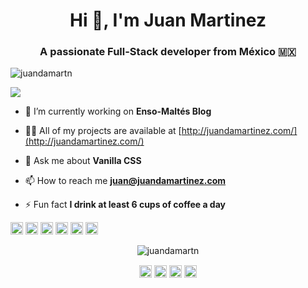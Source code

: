 <h1 align="center">Hi 👋, I'm Juan Martinez</h1>
<h3 align="center">A passionate Full-Stack developer from México 🇲🇽</h3>
<p align="left"> <img src="https://komarev.com/ghpvc/?username=juandamartn" alt="juandamartn" /> </p>

<img src="https://imgur.com/a/3qf8sT1">

- 🔭 I’m currently working on **Enso-Maltés Blog**

- 👨‍💻 All of my projects are available at [http://juandamartinez.com/](http://juandamartinez.com/)

- 💬 Ask me about **Vanilla CSS**

- 📫 How to reach me **juan@juandamartinez.com**

- ⚡ Fun fact **I drink at least 6 cups of coffee a day**

<p align="left"><img src="https://konpa.github.io/devicon/devicon.git/icons/css3/css3-original-wordmark.svg" alt="css3" width="20" height="20"/> <img src="https://konpa.github.io/devicon/devicon.git/icons/html5/html5-original-wordmark.svg" alt="html5" width="20" height="20"/> <img src="https://konpa.github.io/devicon/devicon.git/icons/javascript/javascript-original.svg" alt="javascript" width="20" height="20"/> <img src="https://konpa.github.io/devicon/devicon.git/icons/laravel/laravel-plain-wordmark.svg" alt="laravel" width="20" height="20"/> <img src="https://konpa.github.io/devicon/devicon.git/icons/mysql/mysql-original-wordmark.svg" alt="mysql" width="20" height="20"/> <img src="https://konpa.github.io/devicon/devicon.git/icons/php/php-original.svg" alt="php" width="20" height="20"/></p><p align="center"> <img src="https://github-readme-stats.vercel.app/api?username=juandamartn&show_icons=true" alt="juandamartn" /> </p>

<p align="center">
<a href="https://dev.to/juandamartn" target="blank"><img align="center" src="https://cdn.jsdelivr.net/npm/simple-icons@3.0.1/icons/dev-dot-to.svg" alt="juandamartn" height="20" width="20" /></a>
<a href="https://twitter.com/juandamartn" target="blank"><img align="center" src="https://cdn.jsdelivr.net/npm/simple-icons@3.0.1/icons/twitter.svg" alt="juandamartn" height="20" width="20" /></a>
<a href="https://linkedin.com/in/juandamartn" target="blank"><img align="center" src="https://cdn.jsdelivr.net/npm/simple-icons@3.0.1/icons/linkedin.svg" alt="juandamartn" height="20" width="20" /></a>
<a href="https://instagram.com/el.del.vochito" target="blank"><img align="center" src="https://cdn.jsdelivr.net/npm/simple-icons@3.0.1/icons/instagram.svg" alt="el.del.vochito" height="20" width="20" /></a>
</p>
